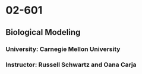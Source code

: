 # 02-601
## Biological Modeling 
### University: Carnegie Mellon University 
### Instructor: Russell Schwartz and Oana Carja
